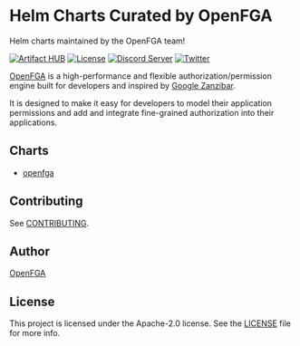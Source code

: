 # Helm Charts Curated by OpenFGA

Helm charts maintained by the OpenFGA team!

[![Artifact HUB](https://img.shields.io/endpoint?url=https://artifacthub.io/badge/repository/openfga)](https://artifacthub.io/packages/helm/openfga/openfga)
[![License](https://img.shields.io/badge/License-Apache_2.0-blue.svg)](./LICENSE)
[![Discord Server](https://img.shields.io/discord/759188666072825867?color=7289da&logo=discord "Discord Server")](https://discord.gg/8naAwJfWN6)
[![Twitter](https://img.shields.io/twitter/follow/openfga?color=%23179CF0&logo=twitter&style=flat-square "@openfga on Twitter")](https://twitter.com/openfga)

[OpenFGA](https://github.com/openfga/openfga) is a high-performance and flexible authorization/permission engine built for developers and inspired by [Google Zanzibar](https://research.google/pubs/pub48190/).

It is designed to make it easy for developers to model their application permissions and add and integrate fine-grained authorization into their applications.

## Charts

* [openfga](https://github.com/openfga/helm-charts/blob/main/charts/openfga)

## Contributing

See [CONTRIBUTING](https://github.com/openfga/.github/blob/main/CONTRIBUTING.md).

## Author

[OpenFGA](https://github.com/openfga)

## License

This project is licensed under the Apache-2.0 license. See the [LICENSE](https://github.com/openfga/helm-charts/blob/main/LICENSE) file for more info.
